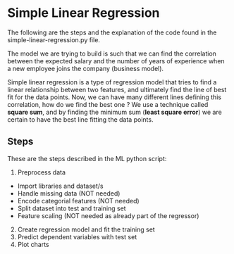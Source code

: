 # **Simple Linear Regression**

The following are the steps and the explanation of the code found in the simple-linear-regression.py file.

The model we are trying to build is such that we can find the correlation between the expected salary and the number of years of experience when a new employee joins the company (business model).

Simple linear regression is a type of regression model that tries to find a linear relationship between two features, and ultimately find the line of best fit for the data points. Now, we can have many different lines defining this correlation, how do we find the best one ? We use a technique called **square sum**, and by finding the minimum sum (**least square error**) we are certain to have the best line fitting the data points.

## **Steps**

These are the steps described in the ML python script:

1. Preprocess data
 - Import libraries and dataset/s
 - Handle missing data (NOT needed)
 - Encode categorial features (NOT needed)
 - Split dataset into test and training set
 - Feature scaling (NOT needed as already part of the regressor)
2. Create regression model and fit the training set
3. Predict dependent variables with test set
4. Plot charts
